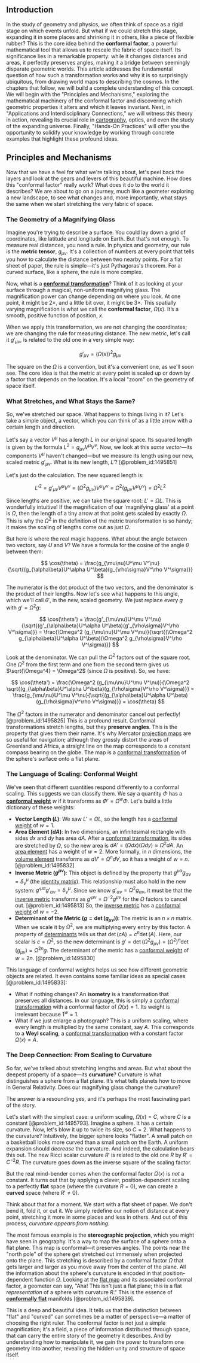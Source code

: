 ## Introduction
In the study of geometry and physics, we often think of space as a rigid stage on which events unfold. But what if we could stretch this stage, expanding it in some places and shrinking it in others, like a piece of flexible rubber? This is the core idea behind the **conformal factor**, a powerful mathematical tool that allows us to rescale the fabric of space itself. Its significance lies in a remarkable property: while it changes distances and areas, it perfectly preserves angles, making it a bridge between seemingly disparate geometric worlds. This article addresses the fundamental question of how such a transformation works and why it is so surprisingly ubiquitous, from drawing world maps to describing the cosmos. In the chapters that follow, we will build a complete understanding of this concept. We will begin with the "Principles and Mechanisms," exploring the mathematical machinery of the conformal factor and discovering which geometric properties it alters and which it leaves invariant. Next, in "Applications and Interdisciplinary Connections," we will witness this theory in action, revealing its crucial role in [cartography](@article_id:275677), optics, and even the study of the expanding universe. Finally, "Hands-On Practices" will offer you the opportunity to solidify your knowledge by working through concrete examples that highlight these profound ideas.

## Principles and Mechanisms

Now that we have a feel for what we're talking about, let's peel back the layers and look at the gears and levers of this beautiful machine. How does this "conformal factor" really work? What does it do to the world it describes? We are about to go on a journey, much like a geometer exploring a new landscape, to see what changes and, more importantly, what stays the same when we start stretching the very fabric of space.

### The Geometry of a Magnifying Glass

Imagine you're trying to describe a surface. You could lay down a grid of coordinates, like latitude and longitude on Earth. But that's not enough. To measure real distances, you need a rule. In physics and geometry, our rule is the **metric tensor**, $g_{\mu\nu}$. It's a collection of numbers at every point that tells you how to calculate the distance between two nearby points. For a flat sheet of paper, the rule is simple—it's just Pythagoras's theorem. For a curved surface, like a sphere, the rule is more complex.

Now, what is a **[conformal transformation](@article_id:192788)**? Think of it as looking at your surface through a magical, non-uniform magnifying glass. The magnification power can change depending on where you look. At one point, it might be $2\times$, and a little bit over, it might be $3\times$. This spatially varying magnification is what we call the **conformal factor**, $\Omega(x)$. It’s a smooth, positive function of position, $x$.

When we apply this transformation, we are not changing the coordinates; we are changing the rule for measuring distance. The new metric, let's call it $g'_{\mu\nu}$, is related to the old one in a very simple way:

$$
g'_{\mu\nu} = (\Omega(x))^2 g_{\mu\nu}
$$

The square on the $\Omega$ is a convention, but it's a convenient one, as we'll soon see. The core idea is that the metric at every point is scaled up or down by a factor that depends on the location. It's a local "zoom" on the geometry of space itself.

### What Stretches, and What Stays the Same?

So, we've stretched our space. What happens to things living in it? Let's take a simple object, a vector, which you can think of as a little arrow with a certain length and direction.

Let's say a vector $V^\mu$ has a length $L$ in our original space. Its squared length is given by the formula $L^2 = g_{\mu\nu}V^\mu V^\nu$. Now, we look at this *same vector*—its components $V^\mu$ haven't changed—but we measure its length using our new, scaled metric $g'_{\mu\nu}$. What is its new length, $L'$? [@problem_id:1495851]

Let's just do the calculation. The new squared length is:

$$
L'^2 = g'_{\mu\nu}V^\mu V^\nu = (\Omega^2 g_{\mu\nu})V^\mu V^\nu = \Omega^2 (g_{\mu\nu}V^\mu V^\nu) = \Omega^2 L^2
$$

Since lengths are positive, we can take the square root: $L' = \Omega L$. This is wonderfully intuitive! If the magnification of our 'magnifying glass' at a point is $\Omega$, then the length of a tiny arrow at that point gets scaled by exactly $\Omega$. This is why the $\Omega^2$ in the definition of the metric transformation is so handy; it makes the scaling of lengths come out as just $\Omega$.

But here is where the real magic happens. What about the angle between two vectors, say $U$ and $V$? We have a formula for the cosine of the angle $\theta$ between them:

$$
\cos(\theta) = \frac{g_{\mu\nu}U^\mu V^\nu}{\sqrt{(g_{\alpha\beta}U^\alpha U^\beta)(g_{\rho\sigma}V^\rho V^\sigma)}}
$$

The numerator is the dot product of the two vectors, and the denominator is the product of their lengths. Now let's see what happens to this angle, which we'll call $\theta'$, in the new, scaled geometry. We just replace every $g$ with $g' = \Omega^2 g$:

$$
\cos(\theta') = \frac{g'_{\mu\nu}U^\mu V^\nu}{\sqrt{(g'_{\alpha\beta}U^\alpha U^\beta)(g'_{\rho\sigma}V^\rho V^\sigma)}} = \frac{\Omega^2 (g_{\mu\nu}U^\mu V^\nu)}{\sqrt{(\Omega^2 g_{\alpha\beta}U^\alpha U^\beta)(\Omega^2 g_{\rho\sigma}V^\rho V^\sigma)}}
$$

Look at the denominator. We can pull the $\Omega^2$ factors out of the square root. One $\Omega^2$ from the first term and one from the second term gives us $\sqrt{\Omega^4} = \Omega^2$ (since $\Omega$ is positive). So, we have:

$$
\cos(\theta') = \frac{\Omega^2 (g_{\mu\nu}U^\mu V^\nu)}{\Omega^2 \sqrt{(g_{\alpha\beta}U^\alpha U^\beta)(g_{\rho\sigma}V^\rho V^\sigma)}} = \frac{g_{\mu\nu}U^\mu V^\nu}{\sqrt{(g_{\alpha\beta}U^\alpha U^\beta)(g_{\rho\sigma}V^\rho V^\sigma)}} = \cos(\theta)
$$

The $\Omega^2$ factors in the numerator and denominator cancel out perfectly! [@problem_id:1495825] This is a profound result. Conformal transformations stretch lengths, but they **preserve angles**. This is the property that gives them their name. It's why Mercator [projection maps](@article_id:153965) are so useful for navigation; although they grossly distort the areas of Greenland and Africa, a straight line on the map corresponds to a constant compass bearing on the globe. The map is a [conformal transformation](@article_id:192788) of the sphere's surface onto a flat plane.

### The Language of Scaling: Conformal Weight

We've seen that different quantities respond differently to a conformal scaling. This suggests we can classify them. We say a quantity $\Phi$ has a **[conformal weight](@article_id:182019)** $w$ if it transforms as $\Phi' = \Omega^w \Phi$. Let's build a little dictionary of these weights:

-   **Vector Length ($L$)**: We saw $L' = \Omega L$, so the length has a [conformal weight](@article_id:182019) of $w=1$.
-   **Area Element ($dA$)**: In two dimensions, an infinitesimal rectangle with sides $dx$ and $dy$ has area $dA$. After a [conformal transformation](@article_id:192788), its sides are stretched by $\Omega$, so the new area is $dA' = (\Omega dx)(\Omega dy) \approx \Omega^2 dA$. An [area element](@article_id:196673) has a weight of $w=2$. More formally, in $n$ dimensions, the [volume element](@article_id:267308) transforms as $dV' = \Omega^n dV$, so it has a weight of $w=n$. [@problem_id:1495832]
-   **Inverse Metric ($g^{\mu\nu}$)**: This object is defined by the property that $g^{\mu\alpha}g_{\alpha\nu} = \delta^\mu_\nu$ (the [identity matrix](@article_id:156230)). This relationship must also hold in the new system: $g'^{\mu\alpha}g'_{\alpha\nu} = \delta^\mu_\nu$. Since we know $g'_{\alpha\nu} = \Omega^2 g_{\alpha\nu}$, it must be that the [inverse metric](@article_id:273380) transforms as $g'^{\mu\nu} = \Omega^{-2} g^{\mu\nu}$ for the $\Omega$ factors to cancel out. [@problem_id:1495813] So, the [inverse metric](@article_id:273380) has a [conformal weight](@article_id:182019) of $w=-2$.
-   **Determinant of the Metric ($g = \det(g_{\mu\nu})$)**: The metric is an $n \times n$ matrix. When we scale it by $\Omega^2$, we are multiplying every entry by this factor. A property of [determinants](@article_id:276099) tells us that $\det(cA) = c^n \det(A)$. Here, our scalar is $c=\Omega^2$, so the new determinant is $g' = \det(\Omega^2 g_{\mu\nu}) = (\Omega^2)^n \det(g_{\mu\nu}) = \Omega^{2n} g$. The determinant of the metric has a [conformal weight](@article_id:182019) of $w=2n$. [@problem_id:1495830]

This language of conformal weights helps us see how different geometric objects are related. It even contains some familiar ideas as special cases [@problem_id:1495833]:
-   What if nothing changes? An **isometry** is a transformation that preserves all distances. In our language, this is simply a [conformal transformation](@article_id:192788) with a conformal factor of $\Omega(x) = 1$. Its weight is irrelevant because $1^w = 1$.
-   What if we just enlarge a photograph? This is a uniform scaling, where every length is multiplied by the same constant, say $A$. This corresponds to a **Weyl scaling**, a [conformal transformation](@article_id:192788) with a constant factor $\Omega(x) = A$.

### The Deep Connection: From Scaling to Curvature

So far, we've talked about stretching lengths and areas. But what about the deepest property of a space—its **curvature**? Curvature is what distinguishes a sphere from a flat plane. It’s what tells planets how to move in General Relativity. Does our magnifying glass change the curvature?

The answer is a resounding yes, and it's perhaps the most fascinating part of the story.

Let's start with the simplest case: a uniform scaling, $\Omega(x) = C$, where $C$ is a constant [@problem_id:1495793]. Imagine a sphere. It has a certain curvature. Now, let's blow it up to twice its size, so $C=2$. What happens to the curvature? Intuitively, the bigger sphere looks "flatter". A small patch on a basketball looks more curved than a small patch on the Earth. A uniform expansion should *decrease* the curvature. And indeed, the calculation bears this out. The new Ricci scalar curvature $R'$ is related to the old one $R$ by $R' = C^{-2} R$. The curvature goes down as the inverse square of the scaling factor.

But the real mind-bender comes when the conformal factor $\Omega(x)$ is *not* a constant. It turns out that by applying a clever, position-dependent scaling to a perfectly **flat** space (where the curvature $R=0$), we can create a **curved** space (where $R' \neq 0$).

Think about that for a moment. We start with a flat sheet of paper. We don't bend it, fold it, or cut it. We simply redefine our notion of distance at every point, stretching it more in some places and less in others. And out of this process, *curvature appears from nothing*.

The most famous example is the **stereographic projection**, which you might have seen in geography. It's a way to map the surface of a sphere onto a flat plane. This map is conformal—it preserves angles. The points near the "north pole" of the sphere get stretched out immensely when projected onto the plane. This stretching is described by a conformal factor $\Omega$ that gets larger and larger as you move away from the center of the plane. All the information about the sphere's curvature is encoded in that position-dependent function $\Omega$. Looking at the [flat map](@article_id:185690) and its associated conformal factor, a geometer can say, "Aha! This isn't just a flat plane; this is a flat *representation* of a sphere with curvature $R$." This is the essence of **[conformally flat](@article_id:260408)** manifolds [@problem_id:1495839].

This is a deep and beautiful idea. It tells us that the distinction between "flat" and "curved" can sometimes be a matter of perspective—a matter of choosing the right ruler. The conformal factor is not just a simple magnification; it's a field, a piece of information distributed through space, that can carry the entire story of the geometry it describes. And by understanding how to manipulate it, we gain the power to transform one geometry into another, revealing the hidden unity and structure of space itself.